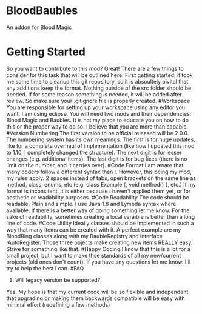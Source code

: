 # BloodBaubles
An addon for Blood Magic

# Getting Started
So you want to contribute to this mod? Great! There are a few things to consider for this task that will be outlined here. First getting started, it took me some time to cleanup this git repository, so it is absoultely pivital that any additions keep the format. Nothing outside of the src folder should be needed. If for some reason something is needed, it will be added after review. So make sure your .gitignore file is properly created.
#Workspace
You are responsible for setting up your workspace using any editor you want. I am using eclipse. You will need two mods and their dependencies: Blood Magic and Baubles. It is not my place to educate you on how to do this or the proper way to do so. I believe that you are more than capable.
#Version Numbering
The first version to be official released will be 2.0.0. The numbering system has its own meanings. The first is for huge updates, like for a complete overhaul of implementation (like how I updated this mod to 1.10, I completely changed the structure). The next digit is for lesser changes (e.g. additional items). The last digit is for bug fixes (there is no limit on the number, and it carries over).
#Code Format
I am aware that many coders follow a different syntax than I. However, this being my mod, my rules apply. 2 spaces instead of tabs, open brackets on the same line as method, class, enums, etc (e.g. class Example {, void method() {, etc.) If my format is inconsitent, it is either because I haven't applied them yet, or for aesthetic or readability purposes.
#Code Readability
The code should be readable. Plain and simple. I use Java 1.8 and Lymbda syntax where available. If there is a better way of doing something let me know. For the sake of readability, sometimes creating a local varaible is better than a long line of code.
#Code Utility
Ideally classes should be implemented in such a way that many items can be created with it. A perfect example are my BloodRing classes along with my BaubleRegistry and interface IAutoRegister. Those three objects make creating new items REALLY easy. Strive for something like that.
#Happy Coding
I know that this is a lot for a small project, but I want to make thse standards of all my new/current projects (old ones don't count). If you have any questions let me know. I'll try to help the best I can.
#FAQ
1. Will legacy version be supported?

Yes. My hope is that my current code will be so flexible and independent that upgrading or making them backwards compatible will be easy with minimal effort (redefining a few methods)